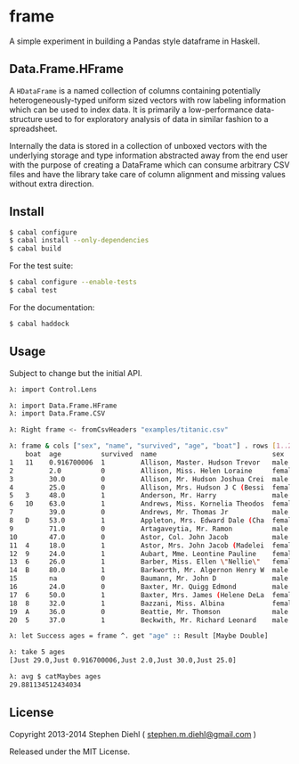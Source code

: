 frame
=====

A simple experiment in building a Pandas style dataframe in Haskell.


Data.Frame.HFrame
-----------------

A ``HDataFrame`` is a named collection of columns containing potentially heterogeneously-typed uniform sized
vectors with row labeling information which can be used to index data.  It is primarily a low-performance
data-structure used to for exploratory analysis of data in similar fashion to a spreadsheet.

Internally the data is stored in a collection of unboxed vectors with the underlying storage and type
information abstracted away from the end user with the purpose of creating a DataFrame which can consume
arbitrary CSV files and have the library take care of column alignment and missing values without extra
direction.

Install
-------

```bash
$ cabal configure
$ cabal install --only-dependencies
$ cabal build
```

For the test suite:

```bash
$ cabal configure --enable-tests
$ cabal test
```

For the documentation:

```bash
$ cabal haddock
```

Usage
-----

Subject to change but the initial API.

```bash
λ: import Control.Lens

λ: import Data.Frame.HFrame
λ: import Data.Frame.CSV

λ: Right frame <- fromCsvHeaders "examples/titanic.csv"

λ: frame & cols ["sex", "name", "survived", "age", "boat"] . rows [1..20]
    boat  age          survived  name                             sex   
1   11    0.916700006  1         Allison, Master. Hudson Trevor   male  
2         2.0          0         Allison, Miss. Helen Loraine     female
3         30.0         0         Allison, Mr. Hudson Joshua Crei  male  
4         25.0         0         Allison, Mrs. Hudson J C (Bessi  female
5   3     48.0         1         Anderson, Mr. Harry              male  
6   10    63.0         1         Andrews, Miss. Kornelia Theodos  female
7         39.0         0         Andrews, Mr. Thomas Jr           male  
8   D     53.0         1         Appleton, Mrs. Edward Dale (Cha  female
9         71.0         0         Artagaveytia, Mr. Ramon          male  
10        47.0         0         Astor, Col. John Jacob           male  
11  4     18.0         1         Astor, Mrs. John Jacob (Madelei  female
12  9     24.0         1         Aubart, Mme. Leontine Pauline    female
13  6     26.0         1         Barber, Miss. Ellen \"Nellie\"   female
14  B     80.0         1         Barkworth, Mr. Algernon Henry W  male  
15        na           0         Baumann, Mr. John D              male  
16        24.0         0         Baxter, Mr. Quigg Edmond         male  
17  6     50.0         1         Baxter, Mrs. James (Helene DeLa  female
18  8     32.0         1         Bazzani, Miss. Albina            female
19  A     36.0         0         Beattie, Mr. Thomson             male  
20  5     37.0         1         Beckwith, Mr. Richard Leonard    male  

λ: let Success ages = frame ^. get "age" :: Result [Maybe Double]

λ: take 5 ages
[Just 29.0,Just 0.916700006,Just 2.0,Just 30.0,Just 25.0]

λ: avg $ catMaybes ages
29.881134512434034
```

License
-------

Copyright 2013-2014 
Stephen Diehl ( stephen.m.diehl@gmail.com )

Released under the MIT License.
